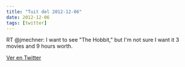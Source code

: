 ```yaml
---
title: "Tuit del 2012-12-06"
date: 2012-12-06
tags: [twitter]
---
```


RT @jmechner: I want to see "The Hobbit," but I'm not sure I want it 3 movies and 9 hours worth.



[Ver en Twitter](https://twitter.com/i/web/status/276594575542460416)
